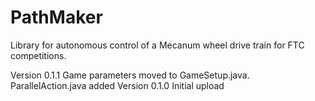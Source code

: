 # PathMaker
Library for autonomous control of a Mecanum wheel drive train for FTC competitions.

Version 0.1.1 Game parameters moved to GameSetup.java. ParallelAction.java added
Version 0.1.0 Initial upload


